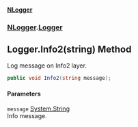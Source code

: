 #### [NLogger](./index.md 'index')
### [NLogger](./NLogger.md 'NLogger').[Logger](./NLogger-Logger.md 'NLogger.Logger')
## Logger.Info2(string) Method
Log message on Info2 layer.  
```csharp
public void Info2(string message);
```
#### Parameters
<a name='NLogger-Logger-Info2(string)-message'></a>
`message` [System.String](https://docs.microsoft.com/en-us/dotnet/api/System.String 'System.String')  
Info message.  
  
